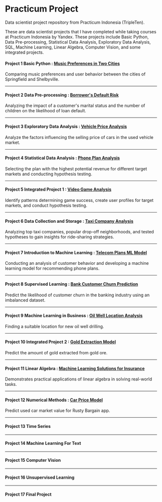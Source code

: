 # Practicum Project

Data scientist project repository from Practicum Indonesia (TripleTen).

These are data scientist projects that I have completed while taking courses at Practicum Indonesia by Yandex.
These projects include Basic Python, Data Pre-processing, Statistical Data Analysis, Exploratory Data Analysis, SQL, Machine Learning, Linear Algebra, Computer Vision, and some integrated projects.

#### Project 1 Basic Python : [Music Preferences in Two Cities](https://github.com/emanuelcaesario/practicum-project/tree/Project-1-Basic-Python)
Comparing music preferences and user behavior between the cities of Springfield and Shelbyville.

---------------------------------------------
#### Project 2 Data Pre-processing : [Borrower's Default Risk](https://github.com/emanuelcaesario/practicum-project/tree/Project-2-Data-Pre-processing)
Analyzing the impact of a customer's marital status and the number of children on the likelihood of loan default.

---------------------------------------------
#### Project 3 Exploratory Data Analysis : [Vehicle Price Analysis](https://github.com/emanuelcaesario/practicum-project/tree/Project-3-Exploratory-Data-Analysis)
Analyze the factors influencing the selling price of cars in the used vehicle market.

---------------------------------------------
#### Project 4 Statistical Data Analysis : [Phone Plan Analysis](https://github.com/emanuelcaesario/practicum-project/tree/Project-4-Statistical-Data-Analysis)
Selecting the plan with the highest potential revenue for different target markets and conducting hypothesis testing.

---------------------------------------------
#### Project 5 Integrated Project 1 : [Video Game Analysis](https://github.com/emanuelcaesario/practicum-project/tree/Project-5-Integrated-Project-1)
Identify patterns determining game success, create user profiles for target markets, and conduct hypothesis testing.

---------------------------------------------
#### Project 6 Data Collection and Storage : [Taxi Company Analysis](https://github.com/emanuelcaesario/practicum-project/tree/Project-6-Data-Collection-and-Storage)
Analyzing top taxi companies, popular drop-off neighborhoods, and tested hypotheses to gain insights for ride-sharing strategies.

---------------------------------------------
#### Project 7 Introduction to Machine Learning : [Telecom Plans ML Model](https://github.com/emanuelcaesario/practicum-project/tree/Project-7-Introduction-to-Machine-Learning)
Conducting an analysis of customer behavior and developing a machine learning model for recommending phone plans.

---------------------------------------------
#### Project 8 Supervised Learning : [Bank Customer Churn Prediction](https://github.com/emanuelcaesario/practicum-project/tree/Project-8-Supervised-Learning)
Predict the likelihood of customer churn in the banking industry using an imbalanced dataset.

---------------------------------------------
#### Project 9 Machine Learning in Business : [Oil Well Location Analysis](https://github.com/emanuelcaesario/practicum-project/tree/Project-9-Machine-Learning-in-Business)
Finding a suitable location for new oil well drilling.

---------------------------------------------
#### Project 10 Integrated Project 2 : [Gold Extraction Model](https://github.com/emanuelcaesario/practicum-project/tree/Project-10-Integrated-Project-2)
Predict the amount of gold extracted from gold ore.

---------------------------------------------
#### Project 11 Linear Algebra : [Machine Learning Solutions for Insurance](https://github.com/emanuelcaesario/practicum-project/tree/Project-11-Linear-Algebra)
Demonstrates practical applications of linear algebra in solving real-world tasks.

---------------------------------------------
#### Project 12 Numerical Methods : [Car Price Model](https://github.com/emanuelcaesario/practicum-project/tree/Project-12-Numerical-Methods)
Predict used car market value for Rusty Bargain app.

---------------------------------------------
#### Project 13 Time Series

---------------------------------------------
#### Project 14 Machine Learning For Text

---------------------------------------------
#### Project 15 Computer Vision

---------------------------------------------
#### Project 16 Unsupervised Learning

---------------------------------------------
#### Project 17 Final Project








